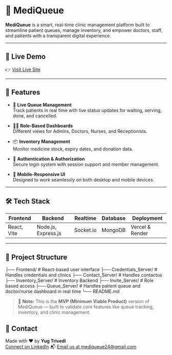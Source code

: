# 🏥 MediQueue

**MediQueue** is a smart, real-time clinic management platform built to streamline patient queues, manage inventory, and empower doctors, staff, and patients with a transparent digital experience.

---

## 🚀 Live Demo

👉 [Visit Live Site](https://medi-queue.vercel.app)

---

## 📌 Features

- 🔄 **Live Queue Management**  
  Track patients in real time with live status updates for waiting, serving, done, and cancelled.

- 🧑‍⚕️ **Role-Based Dashboards**  
  Different views for Admins, Doctors, Nurses, and Receptionists.

- 📦 **Inventory Management**  
  Monitor medicine stock, expiry dates, and donation data.

- 🔐 **Authentication & Authorization**  
  Secure login system with session support and member management.

- 📱 **Mobile-Responsive UI**  
  Designed to work seamlessly on both desktop and mobile devices.

---

## 🛠 Tech Stack

| Frontend            | Backend             | Realtime     | Database  | Deployment       |
|---------------------|---------------------|--------------|-----------|------------------|
| React, Vite         | Node.js, Express.js | Socket.io    | MongoDB   | Vercel & Render  |

---

## 📁 Project Structure

├── Frontend/                     # React-based user interface
├── Credentials_Server/           # Handles credentials and clinics
├── Contact_Server/               # Handles contactus
├── Inventory_Server/             # Inventory Backend
├── Invite_Server/                # Role based access
├── Queue_Server/                 # Handles patient queue and doctor/nurse dashboard in real time
└── README.md


> 🧪 **Note:** This is the **MVP (Minimum Viable Product)** version of MediQueue — built to validate core features like queue tracking, inventory, and clinic management.


## 📧 Contact

Made with ❤️ by **Yug Trivedi**  
[Connect on LinkedIn]([https://www.linkedin.com/in/yug-trivedi](https://www.linkedin.com/in/yug-trivedi-7252102b0/))  
📬 [Email us at mediqueue24@gmail.com](mailto:mediqueue24@gmail.com)




